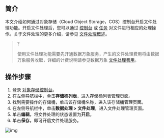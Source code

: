 ## 简介

本文介绍如何通过对象存储（Cloud Object Storage，COS）控制台开启文件处理功能。开启文件处理后，您可以通过 [控制台](https://console.cloud.tencent.com/cos5/bucket) 或 [任务](xxxxxxxxxx) 对文件进行相应的处理操作。关于文件处理的更多介绍，请参见 [文件处理概述](https://cloud.tencent.com/document/product/436/82324)。

>? 
>
>使用文件处理功能需要先开通数据万象服务，产生的文件处理费用将由数据万象服务收取，详细的计费说明请参见数据万象 [文件处理费用](https://cloud.tencent.com/document/product/460/82333)。

## 操作步骤

1. 登录 [对象存储控制台](https://console.cloud.tencent.com/cos5/bucket)。
2. 在左侧导航栏中，单击**存储桶列表**，进入存储桶列表管理页面。
3. 找到需要操作的存储桶，单击该存储桶名称，进入该存储桶管理页面。
4. 在左侧导航栏中，单击**数据处理 > 文件处理**，进入文件处理管理页面。
5. 单击**编辑**，将文件处理的状态设置为**开启**。
6. 单击**保存**，即可开启文件处理服务。

![img](https://qcloudimg.tencent-cloud.cn/raw/340720a8f8f35c9fa3e970b8ab1c0875.png)
